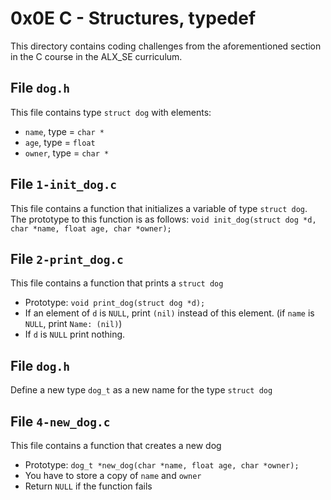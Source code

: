 # 0x0E C - Structures, typedef
This directory contains coding challenges from the aforementioned section in the C course in the ALX_SE curriculum.

## File `dog.h`
This file contains type `struct dog` with elements:
* `name`, type = `char *`
* `age`, type = `float`
* `owner`, type = `char *`

## File `1-init_dog.c`
This file contains a function that initializes a variable of type `struct dog`. The prototype to this function is as follows: `void init_dog(struct dog *d, char *name, float age, char *owner);`

## File `2-print_dog.c`
This file contains a function that prints a `struct dog`
* Prototype: `void print_dog(struct dog *d);`
* If an element of `d` is `NULL`, print `(nil)` instead of this element. (if `name` is `NULL`, print `Name: (nil)`)
* If `d` is `NULL` print nothing.

## File `dog.h`
Define a new type `dog_t` as a new name for the type `struct dog`

## File `4-new_dog.c`
This file contains a function that creates a new dog
* Prototype: `dog_t *new_dog(char *name, float age, char *owner);`
* You have to store a copy of `name` and `owner`
* Return `NULL` if the function fails


